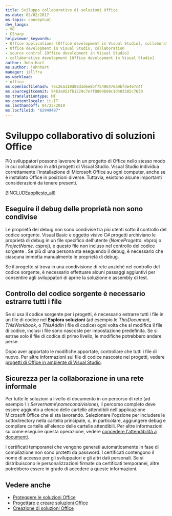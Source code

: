 ```yaml
---
title: Sviluppo collaborativo di soluzioni Office
ms.date: 02/02/2017
ms.topic: conceptual
dev_langs:
- VB
- CSharp
helpviewer_keywords:
- Office applications [Office development in Visual Studio], collaborative development
- Office development in Visual Studio, collaboration
- source control [Office development in Visual Studio]
- collaborative development [Office development in Visual Studio]
author: John-Hart
ms.author: johnhart
manager: jillfra
ms.workload:
- office
ms.openlocfilehash: 76c26a110d88d3dee8bf7540647ea0bfde4e7c4f
ms.sourcegitcommit: 94b3a052fb1229c7e7f8804b09c1d403385c7630
ms.translationtype: MT
ms.contentlocale: it-IT
ms.lasthandoff: 04/23/2019
ms.locfileid: "62949487"
---
```

# <a name="collaborative-development-of-office-solutions"></a>Sviluppo collaborativo di soluzioni Office
  Più sviluppatori possono lavorare in un progetto di Office nello stesso modo in cui collaborano in altri progetti di Visual Studio. Visual Studio individua correttamente l'installazione di Microsoft Office su ogni computer, anche se è installato Office in posizioni diverse. Tuttavia, esistono alcune importanti considerazioni da tenere presenti.

 [!INCLUDE[appliesto_all](../vsto/includes/appliesto-all-md.md)]

## <a name="debug-properties-are-not-shared"></a>Eseguire il debug delle proprietà non sono condivise
 Le proprietà del debug non sono condivise tra più utenti sotto il controllo del codice sorgente. Visual Basic e oggetto visivo C# progetti archiviano le proprietà di debug in un file specifico dell'utente (*NomeProgetto*. vbproj o *ProjectName*. csproj), e questo file non incluso nel controllo del codice sorgente . Se più di una persona sta eseguendo il debug, è necessario che ciascuna immetta manualmente le proprietà di debug.

 Se il progetto si trova in una condivisione di rete anziché nel controllo del codice sorgente, è necessario effettuare alcuni passaggi aggiuntivi per consentire agli sviluppatori di aprire la soluzione e assembly di test.

## <a name="source-control-requires-checking-out-all-files"></a>Controllo del codice sorgente è necessario estrarre tutti i file
 Se si usa il codice sorgente per i progetti, è necessario estrarre tutti i file in un file di codice nel **Esplora soluzioni** (ad esempio le *ThisDocument*, *ThisWorkbook*, o *ThisAddIn* i file di codice) ogni volta che si modifica il file di codice, inclusi i file sono nascoste per impostazione predefinita. Se si estrae solo il file di codice di primo livello, le modifiche potrebbero andare perse.

 Dopo aver apportato le modifiche apportate, controllare che tutti i file di nuovo. Per altre informazioni sui file di codice nascoste nei progetti, vedere [progetti di Office in ambiente di Visual Studio](../vsto/office-projects-in-the-visual-studio-environment.md).

## <a name="security-for-informal-collaboration-on-a-network"></a>Sicurezza per la collaborazione in una rete informale
 Per tutte le soluzioni a livello di documento in un percorso di rete (ad esempio \\ \\ *Servername*\\*nomecondivisione*), il percorso completo deve essere aggiunto a elenco delle cartelle attendibili nell'applicazione Microsoft Office che si sta lavorando. Selezionare l'opzione per includere le sottodirectory nella cartella principale, o, in particolare, aggiungere debug e compilare cartelle all'elenco delle cartelle attendibili. Per altre informazioni su come eseguire questa operazione, vedere [concedere l'attendibilità a documenti](../vsto/granting-trust-to-documents.md).

 I certificati temporanei che vengono generati automaticamente in fase di compilazione non sono protetti da password. I certificati contengono il nome di accesso per gli sviluppatori e gli altri dati personali. Se si distribuiscono le personalizzazioni firmate da certificati temporanei, altre potrebbero essere in grado di accedere a queste informazioni.

## <a name="see-also"></a>Vedere anche
- [Proteggere le soluzioni Office](../vsto/securing-office-solutions.md)
- [Progettare e creare soluzioni Office](../vsto/designing-and-creating-office-solutions.md)
- [Creazione di soluzioni Office](../vsto/building-office-solutions.md)
